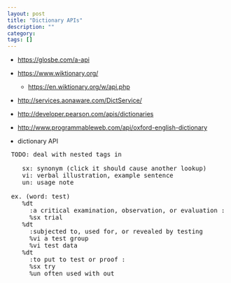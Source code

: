 ```yaml
---
layout: post
title: "Dictionary APIs"
description: ""
category: 
tags: []
---
```


- <https://glosbe.com/a-api>
- <https://www.wiktionary.org/>
  - <https://en.wiktionary.org/w/api.php>
- <http://services.aonaware.com/DictService/>
- <http://developer.pearson.com/apis/dictionaries>
- <http://www.programmableweb.com/api/oxford-english-dictionary>


- dictionary API

<pre>
 TODO: deal with nested tags in <dt>
    sx: synonym (click it should cause another lookup)
    vi: verbal illustration, example sentence 
    un: usage note

 ex. (word: test)
    %dt
      :a critical examination, observation, or evaluation :   
      %sx trial
    %dt
      :subjected to, used for, or revealed by testing
      %vi a test group
      %vi test data
    %dt
      :to put to test or proof :
      %sx try
      %un often used with out
</pre>
